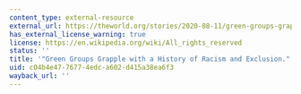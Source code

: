 ```yaml
---
content_type: external-resource
external_url: https://theworld.org/stories/2020-08-11/green-groups-grapple-history-racism-and-exclusion
has_external_license_warning: true
license: https://en.wikipedia.org/wiki/All_rights_reserved
status: ''
title: '"Green Groups Grapple with a History of Racism and Exclusion."'
uid: c04b4e47-7677-4edc-a602-d415a38ea6f3
wayback_url: ''
---
```

